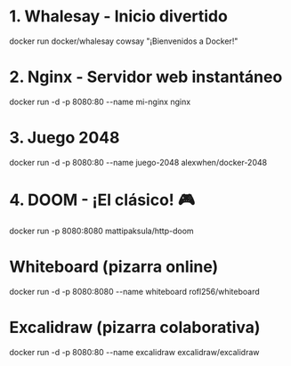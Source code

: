 # 1. Whalesay - Inicio divertido
docker run docker/whalesay cowsay "¡Bienvenidos a Docker!"

# 2. Nginx - Servidor web instantáneo
docker run -d -p 8080:80 --name mi-nginx nginx

# 3. Juego 2048
docker run -d -p 8080:80 --name juego-2048 alexwhen/docker-2048

# 4. DOOM - ¡El clásico! 🎮
docker run -p 8080:8080 mattipaksula/http-doom

# Whiteboard (pizarra online)
docker run -d -p 8080:8080 --name whiteboard rofl256/whiteboard

# Excalidraw (pizarra colaborativa)
docker run -d -p 8080:80 --name excalidraw excalidraw/excalidraw
